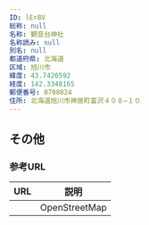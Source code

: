 ```yaml
---
ID: lEr8V
総称: null
名称: 観音台神社
名称読み: null
別名: null
都道府県: 北海道
区域: 旭川市
緯度: 43.7420592
経度: 142.3348165
郵便番号: 0708024
住所: 北海道旭川市神居町富沢４０８−１０
---
```


## その他

### 参考URL

| URL | 説明          |
| --- | ------------- |
|     | OpenStreetMap |

